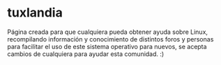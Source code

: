 # tuxlandia
Página creada para que cualquiera pueda obtener ayuda sobre Linux, recompilando información y conocimiento de distintos foros y personas para facilitar el uso de este sistema operativo para nuevos, se acepta cambios de cualquiera para ayudar esta comunidad. :)
